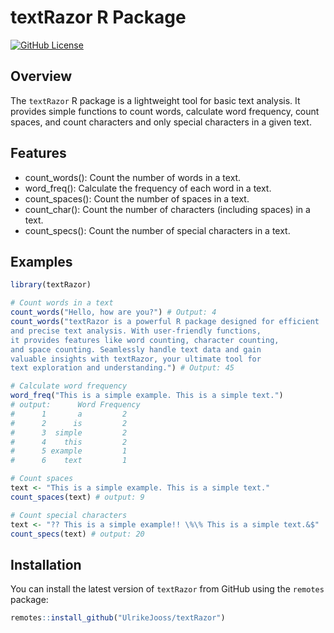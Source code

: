 # textRazor R Package

[![GitHub License](https://img.shields.io/github/license/UlrikeJooss/textRazor)](https://github.com/UlrikeJooss/textRazor/blob/master/LICENSE)

## Overview

The `textRazor` R package is a lightweight tool for basic text analysis. 
It provides simple functions to count words, calculate word frequency, 
count spaces, and count characters and only special characters in a given text.

## Features
- count_words(): Count the number of words in a text.
- word_freq(): Calculate the frequency of each word in a text.
- count_spaces(): Count the number of spaces in a text.
- count_char(): Count the number of characters (including spaces) in a text.
- count_specs(): Count the number of special characters in a text.

## Examples

```R
library(textRazor)

# Count words in a text
count_words("Hello, how are you?") # Output: 4
count_words("textRazor is a powerful R package designed for efficient
and precise text analysis. With user-friendly functions,
it provides features like word counting, character counting,
and space counting. Seamlessly handle text data and gain
valuable insights with textRazor, your ultimate tool for
text exploration and understanding.") # Output: 45

# Calculate word frequency
word_freq("This is a simple example. This is a simple text.")
# output:      Word Frequency
#      1       a         2
#      2      is         2
#      3  simple         2
#      4    this         2
#      5 example         1
#      6    text         1

# Count spaces
text <- "This is a simple example. This is a simple text."
count_spaces(text) # output: 9

# Count special characters
text <- "?? This is a simple example!! \%\% This is a simple text.&$"
count_specs(text) # output: 20

````

## Installation

You can install the latest version of `textRazor` from GitHub using the `remotes` package:
  
  ```R
remotes::install_github("UlrikeJooss/textRazor")
 ```
